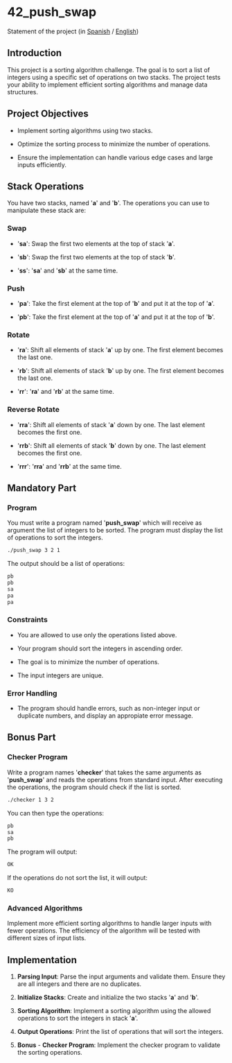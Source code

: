 # 42_push_swap

Statement of the project (in [Spanish](es.subject.pdf) / [English](en.subject.pdf))

## Introduction

This project is a sorting algorithm challenge. The goal is to sort a list of integers using a specific set of operations on two stacks. The project tests your ability to implement efficient sorting algorithms and manage data structures.

## Project Objectives

- Implement sorting algorithms using two stacks.

- Optimize the sorting process to minimize the number of operations.

- Ensure the implementation can handle various edge cases and large inputs efficiently.

## Stack Operations

You have two stacks, named '**a**' and '**b**'. The operations you can use to manipulate these stack are:

### Swap

- '**sa**': Swap the first two elements at the top of stack '**a**'.

- '**sb**': Swap the first two elements at the top of stack '**b**'.

- '**ss**': '**sa**' and '**sb**' at the same time.

### Push

- '**pa**': Take the first element at the top of '**b**' and put it at the top of '**a**'.

- '**pb**': Take the first element at the top of '**a**' and put it at the top of '**b**'.

### Rotate

- '**ra**': Shift all elements of stack '**a**' up by one. The first element becomes the last one.

- '**rb**': Shift all elements of stack '**b**' up by one. The first element becomes the last one.

- '**rr**': '**ra**' and '**rb**' at the same time.

### Reverse Rotate

- '**rra**': Shift all elements of stack '**a**' down by one. The last element becomes the first one.

- '**rrb**': Shift all elements of stack '**b**' down by one. The last element becomes the first one.

- '**rrr**': '**rra**' and '**rrb**' at the same time.

## Mandatory Part

### Program

You must write a program named '**push_swap**' which will receive as argument the list of integers to be sorted. The program must display the list of operations to sort the integers.

```sh
./push_swap 3 2 1
```

The output should be a list of operations:

```sh
pb
pb
sa
pa
pa
```

### Constraints

- You are allowed to use only the operations listed above.

- Your program should sort the integers in ascending order.

- The goal is to minimize the number of operations.

- The input integers are unique.

### Error Handling

- The program should handle errors, such as non-integer input or duplicate numbers, and display an appropiate error message.

## Bonus Part

### Checker Program

Write a program names '**checker**' that takes the same arguments as '**push_swap**' and reads the operations from standard input. After executing the operations, the program should check if the list is sorted.

```sh
./checker 1 3 2
```

You can then type the operations:

```sh
pb
sa
pb
```

The program will output:

```sh
OK
```

If the operations do not sort the list, it will output:

```sh
KO
```

### Advanced Algorithms

Implement more efficient sorting algorithms to handle larger inputs with fewer operations. The efficiency of the algorithm will be tested with different sizes of input lists.

## Implementation

1. **Parsing Input**: Parse the input arguments and validate them. Ensure they are all integers and there are no duplicates.

2. **Initialize Stacks**: Create and initialize the two stacks '**a**' and '**b**'.

3. **Sorting Algorithm**: Implement a sorting algorithm using the allowed operations to sort the integers in stack '**a**'.

4. **Output Operations**: Print the list of operations that will sort the integers.

5. **Bonus** - **Checker Program**: Implement the checker program to validate the sorting operations.